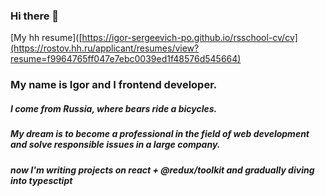 ### Hi there 👋
[My hh resume]([https://igor-sergeevich-po.github.io/rsschool-cv/cv](https://rostov.hh.ru/applicant/resumes/view?resume=f9964765ff047e7ebc0039ed1f48576d545664)
### My name is Igor and I frontend developer.
##### *I come from Russia, where bears ride a bicycles.*

##### My dream is to become a professional in the field of web development and solve responsible issues in a large company.
##### now I'm writing projects on react + @redux/toolkit and gradually diving into typesctipt

<!--
**igor-sergeevich-po/igor-sergeevich-po** is a ✨ _special_ ✨ repository because its `README.md` (this file) appears on your GitHub profile.

Here are some ideas to get you started:

- 🔭 I’m currently working on ...
- 🌱 I’m currently learning ...
- 👯 I’m looking to collaborate on ...
- 🤔 I’m looking for help with ...
- 💬 Ask me about ...
- 📫 How to reach me: ...
- 😄 Pronouns: ...
- ⚡ Fun fact: ...
-->
